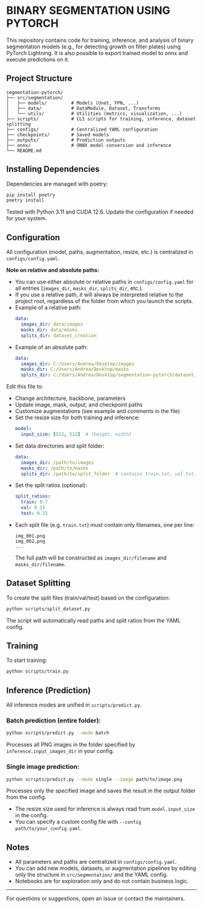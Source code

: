 # BINARY SEGMENTATION USING PYTORCH

This repository contains code for training, inference, and analysis of binary segmentation models (e.g., for detecting growth on filter plates) using PyTorch Lightning. It is also possible to export trained model to onnx and execute predictions on it. 

## Project Structure

```
segmentation-pytorch/
├── src/segmentation/
│   ├── models/         # Models (Unet, FPN, ...)
│   ├── data/           # DataModule, Dataset, Transforms
│   └── utils/          # Utilities (metrics, visualization, ...)
├── scripts/            # CLI scripts for training, inference, dataset splitting
├── configs/            # Centralized YAML configuration
├── checkpoints/        # Saved models
├── outputs/            # Prediction outputs
├── onnx/               # ONNX model conversion and inference
└── README.md
```

## Installing Dependencies

Dependencies are managed with poetry:
```bash
pip install poetry
poetry install
```
Tested with Python 3.11 and CUDA 12.6. Update the configuration if needed for your system.

## Configuration

All configuration (model, paths, augmentation, resize, etc.) is centralized in `configs/config.yaml`.

**Note on relative and absolute paths:**
- You can use either absolute or relative paths in `configs/config.yaml` for all entries (`images_dir`, `masks_dir`, `splits_dir`, etc.).
- If you use a relative path, it will always be interpreted relative to the project root, regardless of the folder from which you launch the scripts.
- Example of a relative path:
  ```yaml
  data:
    images_dir: data/images
    masks_dir: data/masks
    splits_dir: dataset_creation
  ```
- Example of an absolute path:
  ```yaml
  data:
    images_dir: C:/Users/Andrea/Desktop/images
    masks_dir: C:/Users/Andrea/Desktop/masks
    splits_dir: C:/Users/Andrea/Desktop/segmentation-pytorch/dataset_creation
  ```

Edit this file to:
- Change architecture, backbone, parameters
- Update image, mask, output, and checkpoint paths
- Customize augmentations (see example and comments in the file)
- Set the resize size for both training and inference:
  ```yaml
  model:
    input_size: [512, 512]  # (height, width)
  ```
- Set data directories and split folder:
  ```yaml
  data:
    images_dir: /path/to/images
    masks_dir: /path/to/masks
    splits_dir: /path/to/split_folder  # contains train.txt, val.txt, test.txt
  ```
- Set the split ratios (optional):
  ```yaml
  split_ratios:
    train: 0.7
    val: 0.15
    test: 0.15
  ```
- Each split file (e.g. `train.txt`) must contain only filenames, one per line:
  ```
  img_001.png
  img_002.png
  ...
  ```
  The full path will be constructed as `images_dir/filename` and `masks_dir/filename`.

## Dataset Splitting

To create the split files (train/val/test) based on the configuration:
```bash
python scripts/split_dataset.py
```
The script will automatically read paths and split ratios from the YAML config.

## Training

To start training:
```bash
python scripts/train.py
```

## Inference (Prediction)

All inference modes are unified in `scripts/predict.py`.

### Batch prediction (entire folder):
```bash
python scripts/predict.py --mode batch
```
Processes all PNG images in the folder specified by `inference.input_images_dir` in your config.

### Single image prediction:
```bash
python scripts/predict.py --mode single --image path/to/image.png
```
Processes only the specified image and saves the result in the output folder from the config.

- The resize size used for inference is always read from `model.input_size` in the config.
- You can specify a custom config file with `--config path/to/your_config.yaml`.

## Notes
- All parameters and paths are centralized in `configs/config.yaml`.
- You can add new models, datasets, or augmentation pipelines by editing only the structure in `src/segmentation/` and the YAML config.
- Notebooks are for exploration only and do not contain business logic.

---
For questions or suggestions, open an issue or contact the maintainers.
